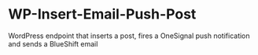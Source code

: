 # WP-Insert-Email-Push-Post
WordPress endpoint that inserts a post, fires a OneSignal push notification and sends a BlueShift email
